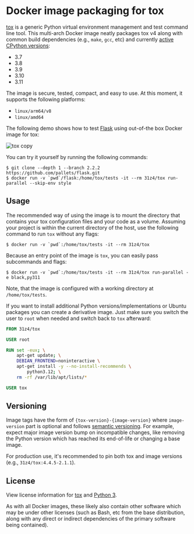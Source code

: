 # Docker image packaging for tox

[tox](https://tox.wiki) is a generic Python virtual environment management and test command line tool.
This multi-arch Docker image neatly packages tox v4 along with common build dependencies (e.g., `make`, `gcc`, etc) and currently [active CPython versions](https://devguide.python.org/versions/#status-of-python-versions):
* 3.7
* 3.8
* 3.9
* 3.10
* 3.11

The image is secure, tested, compact, and easy to use.
At this moment, it supports the following platforms:
* `linux/arm64/v8`
* `linux/amd64`

The following demo shows how to test [Flask](https://github.com/pallets/flask) using out-of-the box Docker image for tox:

![tox copy](https://user-images.githubusercontent.com/3657959/217558483-db24bc8e-c0f1-4591-9be0-1a19d1d48c7d.gif)

You can try it yourself by running the following commands:

```
$ git clone --depth 1 --branch 2.2.2 https://github.com/pallets/flask.git
$ docker run -v `pwd`/flask:/home/tox/tests -it --rm 31z4/tox run-parallel --skip-env style
```

## Usage

The recommended way of using the image is to mount the directory that contains your tox configuration files and your code as a volume.
Assuming your project is within the current directory of the host, use the following command to run `tox` without any flags:

	$ docker run -v `pwd`:/home/tox/tests -it --rm 31z4/tox

Because an entry point of the image is `tox`, you can easily pass subcommands and flags:

	$ docker run -v `pwd`:/home/tox/tests -it --rm 31z4/tox run-parallel -e black,py311

Note, that the image is configured with a working directory at `/home/tox/tests`.

If you want to install additional Python versions/implementations or Ubuntu packages you can create a derivative image.
Just make sure you switch the user to `root` when needed and switch back to `tox` afterward:

```Dockerfile
FROM 31z4/tox

USER root

RUN set -eux; \
    apt-get update; \
    DEBIAN_FRONTEND=noninteractive \
    apt-get install -y --no-install-recommends \
        python3.12; \
    rm -rf /var/lib/apt/lists/*

USER tox
```

## Versioning

Image tags have the form of `{tox-version}-{image-version}` where `image-version` part is optional and follows [semantic versioning](https://semver.org).
For example, expect major image version bump on incompatible changes, like removing the Python version which has reached its end-of-life or changing a base image.

For production use, it's recommended to pin both tox and image versions (e.g., `31z4/tox:4.4.5-2.1.1`).

## License

View license information for [tox](https://github.com/tox-dev/tox/blob/main/LICENSE) and [Python 3](https://docs.python.org/3/license.html).

As with all Docker images, these likely also contain other software which may be under other licenses (such as Bash, etc from the base distribution, along with any direct or indirect dependencies of the primary software being contained).
